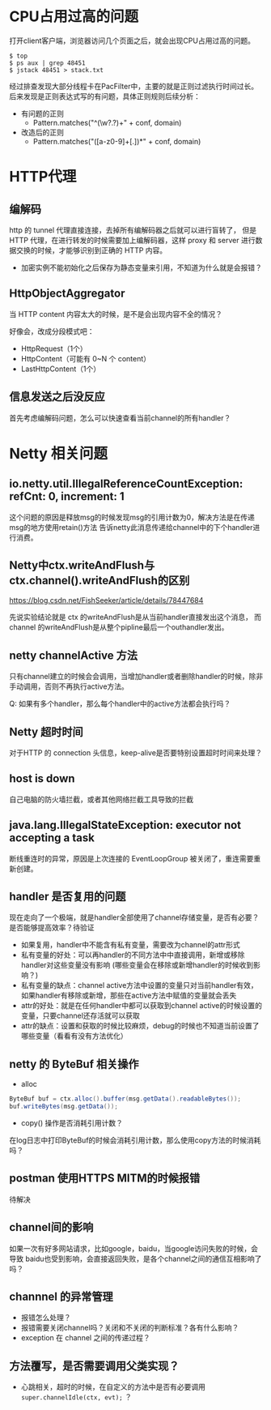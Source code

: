 # CPU占用过高的问题

打开client客户端，浏览器访问几个页面之后，就会出现CPU占用过高的问题。

```
$ top
$ ps aux | grep 48451
$ jstack 48451 > stack.txt
```

经过排查发现大部分线程卡在PacFilter中，主要的就是正则过滤执行时间过长。
后来发现是正则表达式写的有问题，具体正则规则后续分析：

* 有问题的正则
    - Pattern.matches("^(\\w?.?)+" + conf, domain)
* 改造后的正则
    - Pattern.matches("([a-z0-9]+[.])*" + conf, domain)


# HTTP代理

## 编解码

http 的 tunnel 代理直接连接，去掉所有编解码器之后就可以进行盲转了，
但是 HTTP 代理，在进行转发的时候需要加上编解码器，这样 proxy 和 server 
进行数据交换的时候，才能够识别到正确的 HTTP 内容。

* 加密实例不能初始化之后保存为静态变量来引用，不知道为什么就是会报错？


## HttpObjectAggregator
当 HTTP content 内容太大的时候，是不是会出现内容不全的情况？

好像会，改成分段模式吧：

* HttpRequest（1个）
* HttpContent（可能有 0~N 个 content）
* LastHttpContent（1个）

## 信息发送之后没反应
首先考虑编解码问题，怎么可以快速查看当前channel的所有handler？


# Netty 相关问题

## io.netty.util.IllegalReferenceCountException: refCnt: 0, increment: 1

这个问题的原因是释放msg的时候发现msg的引用计数为0，解决方法是在传递msg的地方使用retain()方法
告诉netty此消息传递给channel中的下个handler进行消费。


## Netty中ctx.writeAndFlush与ctx.channel().writeAndFlush的区别
https://blog.csdn.net/FishSeeker/article/details/78447684

先说实验结论就是 ctx 的writeAndFlush是从当前handler直接发出这个消息，
而 channel 的writeAndFlush是从整个pipline最后一个outhandler发出。

## netty channelActive 方法
只有channel建立的时候会会调用，当增加handler或者删除handler的时候，除非手动调用，否则不再执行active方法。

Q: 如果有多个handler，那么每个handler中的active方法都会执行吗？

## Netty 超时时间
对于HTTP 的 connection 头信息，keep-alive是否要特别设置超时时间来处理？

## host is down

自己电脑的防火墙拦截，或者其他网络拦截工具导致的拦截

## java.lang.IllegalStateException: executor not accepting a task

断线重连时的异常，原因是上次连接的 EventLoopGroup 被关闭了，重连需要重新创建。

## handler 是否复用的问题

现在走向了一个极端，就是handler全部使用了channel存储变量，是否有必要？是否能够提高效率？待验证

* 如果复用，handler中不能含有私有变量，需要改为channel的attr形式
* 私有变量的好处：可以再handler的不同方法中中直接调用，新增或移除handler对这些变量没有影响 (哪些变量会在移除或新增handler的时候收到影响？)
* 私有变量的缺点：channel active方法中设置的变量只对当前handler有效，如果handler有移除或新增，那些在active方法中赋值的变量就会丢失
* attr的好处：就是在任何handler中都可以获取到channel active的时候设置的变量，只要channel还存活就可以获取
* attr的缺点：设置和获取的时候比较麻烦，debug的时候也不知道当前设置了哪些变量（看看有没有方法优化）

## netty 的 ByteBuf 相关操作

* alloc
```java
ByteBuf buf = ctx.alloc().buffer(msg.getData().readableBytes());
buf.writeBytes(msg.getData());
```

* copy() 操作是否消耗引用计数？

在log日志中打印ByteBuf的时候会消耗引用计数，那么使用copy方法的时候消耗吗？

## postman 使用HTTPS MITM的时候报错

待解决

## channel间的影响

如果一次有好多网站请求，比如google，baidu，当google访问失败的时候，会导致
baidu也受到影响，会直接返回失败，是各个channel之间的通信互相影响了吗？

## channnel 的异常管理

* 报错怎么处理？
* 报错需要关闭channel吗？关闭和不关闭的判断标准？各有什么影响？
* exception 在 channel 之间的传递过程？ 

## 方法覆写，是否需要调用父类实现？
* 心跳相关，超时的时候，在自定义的方法中是否有必要调用 `super.channelIdle(ctx, evt);` ？



